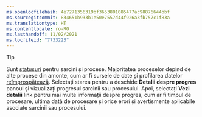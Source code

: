 ```yaml
---
ms.openlocfilehash: 4e7271356319bf3653801085477ac98876644bbf
ms.sourcegitcommit: 834651b933b1e50e7557d44f926a3fb757c1f83a
ms.translationtype: HT
ms.contentlocale: ro-RO
ms.lasthandoff: 11/02/2021
ms.locfileid: "7733223"
---
```

> [!TIP] 
> Sunt [statusuri](../audience-insights/system.md#status-definitions) pentru sarcini și procese. Majoritatea proceselor depind de alte procese din amonte, cum ar fi sursele de date și profilarea datelor [reîmprospătează](../audience-insights/system.md#refresh-processes). Selectați starea pentru a deschide **Detalii despre progres** panoul și vizualizați progresul sarcinii sau procesului. Apoi, selectați **Vezi detalii** link pentru mai multe informații despre progres, cum ar fi timpul de procesare, ultima dată de procesare și orice erori și avertismente aplicabile asociate sarcinii sau procesului.
